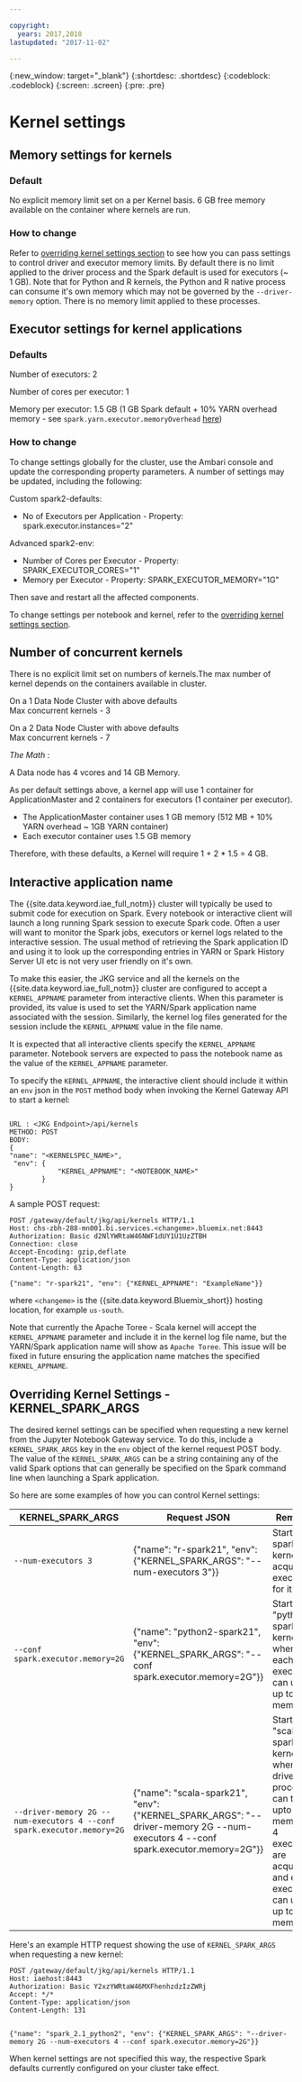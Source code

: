 ```yaml
---

copyright:
  years: 2017,2018
lastupdated: "2017-11-02"

---
```


<!-- Attribute definitions -->
{:new_window: target="_blank"}
{:shortdesc: .shortdesc}
{:codeblock: .codeblock}
{:screen: .screen}
{:pre: .pre}


# Kernel settings

## Memory settings for kernels

### Default
  No explicit memory limit set on a per Kernel basis. 6 GB free memory available on the container where kernels are run.

### How to change  
  Refer to [overriding kernel settings section](./Kernel-Settings.html#overriding-kernel-settings---kernel_spark_args) to see how you can pass settings to control driver and executor memory limits. By default there is no limit applied to the driver process and the Spark default is used for executors (~ 1 GB). Note that for Python and R kernels, the Python and R native process can consume it's own memory which may not be governed by the `--driver-memory` option. There is no memory limit applied to these processes.

## Executor settings for kernel applications  

### Defaults

  Number of executors: 2  

  Number of cores per executor: 1  

  Memory per executor: 1.5 GB (1 GB Spark default + 10% YARN overhead memory - see `spark.yarn.executor.memoryOverhead` [here](https://spark.apache.org/docs/latest/running-on-yarn.html))

 ### How to change
To change settings globally for the cluster, use the Ambari console and update the corresponding property parameters. A number of settings may be updated, including the following:

Custom spark2-defaults:
* No of Executors per Application - Property: spark.executor.instances="2"  

Advanced spark2-env:
* Number of Cores per Executor - Property: SPARK_EXECUTOR_CORES="1"  
* Memory per Executor - Property: SPARK_EXECUTOR_MEMORY="1G"  

Then save and restart all the affected components.

To change settings per notebook and kernel, refer to the [overriding kernel settings section](./Kernel-Settings.html#overriding-kernel-settings---kernel_spark_args).

## Number of concurrent kernels
  There is no explicit limit set on numbers of kernels.The max number of kernel depends on the containers available in cluster.  

  On a 1 Data Node Cluster with above defaults  
   Max concurrent kernels - 3

  On a 2 Data Node Cluster with above defaults  
   Max concurrent kernels - 7

  _The Math_ :

A Data node has 4 vcores and 14 GB Memory.

As per default settings above, a kernel app will use 1 container for ApplicationMaster and 2 containers for executors (1 container per executor).

* The ApplicationMaster container uses 1 GB memory (512 MB + 10% YARN overhead ~ 1GB YARN container)
* Each executor container uses 1.5 GB memory  

Therefore, with these defaults, a Kernel will require 1 + 2 * 1.5 = 4 GB.

## Interactive application name

The {{site.data.keyword.iae_full_notm}} cluster will typically be used to submit code for execution on Spark. Every notebook or interactive client will launch a long running Spark session to execute Spark code. Often a user will want to monitor the Spark jobs, executors or kernel logs related to the interactive session. The usual method of retrieving the Spark application ID and using it to look up the corresponding entries in YARN or Spark History Server UI etc is not very user friendly on it's own.

To make this easier, the JKG service and all the kernels on the {{site.data.keyword.iae_full_notm}} cluster are configured to accept a `KERNEL_APPNAME` parameter from interactive clients. When this parameter is provided, its value is used to set the YARN/Spark application name associated with the session. Similarly, the kernel log files generated for the session include the `KERNEL_APPNAME` value in the file name.

It is expected that all interactive clients specify the `KERNEL_APPNAME` parameter. Notebook servers are expected to pass the notebook name as the value of the `KERNEL_APPNAME` parameter.

To specify the `KERNEL_APPNAME`, the interactive client should include it within an `env` json in the `POST` method body when invoking the Kernel Gateway API to start a kernel:

```

URL : <JKG Endpoint>/api/kernels
METHOD: POST
BODY:
{
"name": "<KERNELSPEC_NAME>",
 "env": {
            "KERNEL_APPNAME": "<NOTEBOOK_NAME>"
        }
}
```

A sample POST request:

```
POST /gateway/default/jkg/api/kernels HTTP/1.1
Host: chs-zbh-288-mn001.bi.services.<changeme>.bluemix.net:8443
Authorization: Basic d2NlYWRtaW46NWF1dUY1U1UzZTBH
Connection: close
Accept-Encoding: gzip,deflate
Content-Type: application/json
Content-Length: 63

{"name": "r-spark21", "env": {"KERNEL_APPNAME": "ExampleName"}}
```
where `<changeme>` is the {{site.data.keyword.Bluemix_short}} hosting location, for example `us-south`.

Note that currently the Apache Toree - Scala kernel will accept the `KERNEL_APPNAME` parameter and include it in the kernel log file name, but the YARN/Spark application name will show as `Apache Toree`. This issue will be fixed in future ensuring the application name matches the specified `KERNEL_APPNAME`.


## Overriding Kernel Settings - KERNEL_SPARK_ARGS

The desired kernel settings can be specified when requesting a new kernel from the Jupyter Notebook Gateway service. To do this, include a `KERNEL_SPARK_ARGS` key in the `env` object of the kernel request POST body. The value of the `KERNEL_SPARK_ARGS` can be a string containing any of the valid Spark options that can generally be specified on the Spark command line when launching a Spark application.

So here are some examples of how you can control Kernel settings:

| KERNEL_SPARK_ARGS  | Request JSON             | Remarks |
|--------------------|--------------------------|----------|
| `--num-executors 3` | {"name": "r-spark21", "env": {"KERNEL_SPARK_ARGS": "--num-executors 3"}} | Start a "r-spark21" kernel and acquire 3 executors for it |
| `--conf spark.executor.memory=2G` | {"name": "python2-spark21", "env": {"KERNEL_SPARK_ARGS": "--conf spark.executor.memory=2G"}} | Start a "python2-spark21" kernel for where each executor can use up to 2GB memory |
| `--driver-memory 2G --num-executors 4 --conf spark.executor.memory=2G` | {"name": "scala-spark21", "env": {"KERNEL_SPARK_ARGS": "--driver-memory 2G --num-executors 4 --conf spark.executor.memory=2G"}} | Start a "scala-spark21" kernel where the driver process can take upto 2 GB memory, 4 executors are acquired and each executor can use up to 2GB memory|

Here's an example HTTP request showing the use of `KERNEL_SPARK_ARGS` when requesting a new kernel:

```
POST /gateway/default/jkg/api/kernels HTTP/1.1
Host: iaehost:8443
Authorization: Basic Y2xzYWRtaW46MXFhenhzdzIzZWRj
Accept: */*
Content-Type: application/json
Content-Length: 131


{"name": "spark_2.1_python2", "env": {"KERNEL_SPARK_ARGS": "--driver-memory 2G --num-executors 4 --conf spark.executor.memory=2G"}}
```
When kernel settings are not specified this way, the respective Spark defaults currently configured on your cluster take effect.
